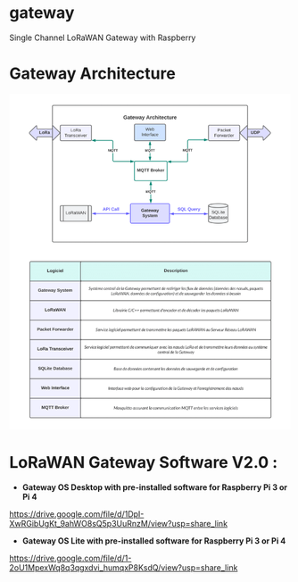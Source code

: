 # gateway
Single Channel LoRaWAN Gateway with Raspberry

# Gateway Architecture
![Gateway Architecture](https://github.com/opensnz/gateway/blob/main/Docs/Gateway_LoRaWAN_Architecture.png)

# LoRaWAN Gateway Software V2.0 :

- **Gateway OS Desktop with pre-installed software for Raspberry Pi 3 or Pi 4**

https://drive.google.com/file/d/1DpI-XwRGibUgKt_9ahWO8sQ5p3UuRnzM/view?usp=share_link

- **Gateway OS Lite with pre-installed software for Raspberry Pi 3 or Pi 4**

https://drive.google.com/file/d/1-2oU1MpexWq8q3qgxdvi_humqxP8KsdQ/view?usp=share_link
